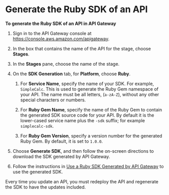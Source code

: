 # Generate the Ruby SDK of an API<a name="generate-ruby-sdk-of-an-api"></a>

**To generate the Ruby SDK of an API in API Gateway**

1. Sign in to the API Gateway console at [https://console\.aws\.amazon\.com/apigateway](https://console.aws.amazon.com/apigateway)\.

1. In the box that contains the name of the API for the stage, choose **Stages**\. 

1. In the **Stages** pane, choose the name of the stage\.

1. On the **SDK Generation** tab, for **Platform**, choose **Ruby**\. 

   1.  For **Service Name**, specify the name of your SDK\. For example, `SimpleCalc`\. This is used to generate the Ruby Gem namespace of your API\. The name must be all letters, \(`a-zA-Z`\), without any other special characters or numbers\.

   1.  For **Ruby Gem Name**, specify the name of the Ruby Gem to contain the generated SDK source code for your API\. By default it is the lower\-cased service name plus the `-sdk` suffix; for example `simplecalc-sdk`\.

   1.  For **Ruby Gem Version**, specify a version number for the generated Ruby Gem\. By default, it is set to `1.0.0`\.

1. Choose **Generate SDK**, and then follow the on\-screen directions to download the SDK generated by API Gateway\.

1. Follow the instructions in [Use a Ruby SDK Generated by API Gateway](how-to-call-sdk-ruby.md) to use the generated SDK\.

 Every time you update an API, you must redeploy the API and regenerate the SDK to have the updates included\. 